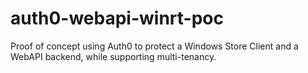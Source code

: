 auth0-webapi-winrt-poc
======================

Proof of concept using Auth0 to protect a Windows Store Client and a WebAPI backend, while supporting multi-tenancy.